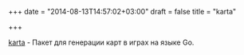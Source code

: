 +++
date = "2014-08-13T14:57:02+03:00"
draft = false
title = "karta"

+++

<p><a href="https://github.com/peterhellberg/karta">karta</a>&nbsp;- Пакет для генерации карт в играх на языке Go.</p>

